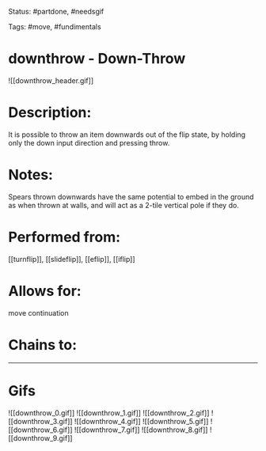 Status: #partdone, #needsgif

Tags: #move, #fundimentals

# downthrow - Down-Throw
![[downthrow_header.gif]]
# Description:
It is possible to throw an item downwards out of the flip state, by holding only the down input direction and pressing throw.

# Notes:
Spears thrown downwards have the same potential to embed in the ground as when thrown at walls, and will act as a 2-tile vertical pole if they do.

# Performed from:
[[turnflip]], [[slideflip]], [[eflip]], [[iflip]]

# Allows for:
move continuation

# Chains to:


___
# Gifs
![[downthrow_0.gif]]
![[downthrow_1.gif]]
![[downthrow_2.gif]]
![[downthrow_3.gif]]
![[downthrow_4.gif]]
![[downthrow_5.gif]]
![[downthrow_6.gif]]
![[downthrow_7.gif]]
![[downthrow_8.gif]]
![[downthrow_9.gif]]